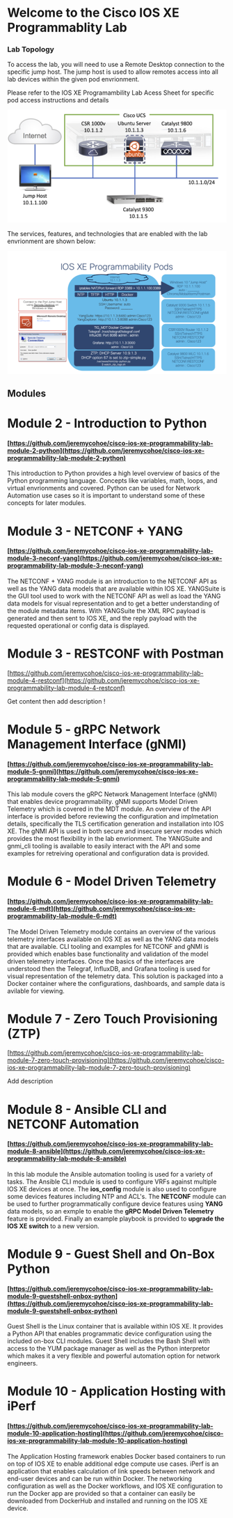 # Welcome to the Cisco IOS XE Programmablity Lab

### Lab Topology
To access the lab, you will need to use a Remote Desktop connection to the specific jump host.  The jump host is used to allow remotes access into all lab devices within the given pod envrionment.

Please refer to the IOS XE Programambility Lab Acess Sheet for specific pod access instructions and details

![](./lab_topology.png)

The services, features, and technologies that are enabled with the lab envrionment are shown below:

![](./pod_details.png)

## Modules

# Module 2 - Introduction to Python
#### [https://github.com/jeremycohoe/cisco-ios-xe-programmability-lab-module-2-python](https://github.com/jeremycohoe/cisco-ios-xe-programmability-lab-module-2-python)

This introduction to Python provides a high level overview of basics of the Python programming language. Concepts like variables, math, loops, and virtual envrionments and covered. Python can be used for Network Automation use cases so it is important to understand some of these concepts for later modules. 

# Module 3 - NETCONF + YANG
#### [https://github.com/jeremycohoe/cisco-ios-xe-programmability-lab-module-3-neconf-yang](https://github.com/jeremycohoe/cisco-ios-xe-programmability-lab-module-3-neconf-yang)

The NETCONF + YANG module is an introduction to the NETCONF API as well as the YANG data models that are available within IOS XE. YANGSuite is the GUI tool used to work with the NETCONF API as well as load the YANG data models for visual representation and to get a better understanding of the module metadata items. With YANGSuite the XML RPC payload is generated and then sent to IOS XE, and the reply payload with the requested operational or config data is displayed.


# Module 3 - RESTCONF with Postman
[https://github.com/jeremycohoe/cisco-ios-xe-programmability-lab-module-4-restconf](https://github.com/jeremycohoe/cisco-ios-xe-programmability-lab-module-4-restconf)

Get content then add description !


# Module 5 - gRPC Network Management Interface (gNMI)
#### [https://github.com/jeremycohoe/cisco-ios-xe-programmability-lab-module-5-gnmi](https://github.com/jeremycohoe/cisco-ios-xe-programmability-lab-module-5-gnmi)

This lab module covers the gRPC Network Management Interface (gNMI) that enables device programmability. gNMI supports Model Driven Telemetry which is covered in the MDT module. An overview of the API interface is provided before reviewing the configuration and implmetation details, specifically the TLS certification generation and installation into IOS XE. The gNMI API is used in both secure and insecure server modes which provides the most flexibility in the lab envrionment. The YANGSuite and gnmi_cli tooling is available to easily interact with the API and some examples for retreiving operational and configuration data is provided.

# Module 6 - Model Driven Telemetry
#### [https://github.com/jeremycohoe/cisco-ios-xe-programmability-lab-module-6-mdt](https://github.com/jeremycohoe/cisco-ios-xe-programmability-lab-module-6-mdt)

The Model Driven Telemetry module contains an overview of the various telemetry interfaces available on IOS XE as well as the YANG data models that are available. CLI tooling and examples for NETCONF and gNMI is provided which enables base functionality and validation of the model driven telemetry interfaces. Once the basics of the interfaces are understood then the Telegraf, InfluxDB, and Grafana tooling is used for visual representation of the telemetry data. This solution is packaged into a Docker container where the configurations, dashboards, and sample data is avilable for viewing.

# Module 7 - Zero Touch Provisioning (ZTP)

[https://github.com/jeremycohoe/cisco-ios-xe-programmability-lab-module-7-zero-touch-provisioning](https://github.com/jeremycohoe/cisco-ios-xe-programmability-lab-module-7-zero-touch-provisioning)

Add description


# Module 8 - Ansible CLI and NETCONF Automation

#### [https://github.com/jeremycohoe/cisco-ios-xe-programmability-lab-module-8-ansible](https://github.com/jeremycohoe/cisco-ios-xe-programmability-lab-module-8-ansible)

In this lab module the Ansible automation tooling is used for a variety of tasks. The Ansible CLI module is used to configure VRFs against multiple IOS XE devices at once. The **ios_config**  module is also used to configure some devices features including NTP and ACL's. The **NETCONF** module can be used to further programmatically configure device features using **YANG** data models, so an exmple to enable the **gRPC Model Driven Telemetry** feature is provided. Finally an example playbook is provided to **upgrade the IOS XE switch** to a new version.

# Module 9 - Guest Shell and On-Box Python
#### [https://github.com/jeremycohoe/cisco-ios-xe-programmability-lab-module-9-guestshell-onbox-python](https://github.com/jeremycohoe/cisco-ios-xe-programmability-lab-module-9-guestshell-onbox-python)

Guest Shell is the Linux container that is available within IOS XE. It provides a Python API that enables programmatic device configuration using the included on-box CLI modules. Guest Shell includes the Bash Shell with access to the YUM package manager as well as the Python interpretor which makes it a very flexible and powerful automation option for network engineers.


# Module 10 - Application Hosting with iPerf
#### [https://github.com/jeremycohoe/cisco-ios-xe-programmability-lab-module-10-application-hosting](https://github.com/jeremycohoe/cisco-ios-xe-programmability-lab-module-10-application-hosting)

The Application Hosting framework enables Docker based containers to run on top of IOS XE to enable additional edge compute use cases. iPerf is an application that enables calculation of link speeds between network and end-user devices and can be run within Docker. The networking configuration as well as the Docker workflows, and IOS XE configuration to run the Docker app are provided so that a container can easily be downloaded from DockerHub and installed and running on the IOS XE device.

